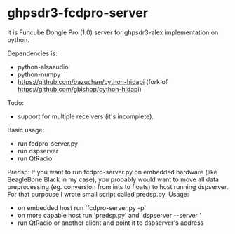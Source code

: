 ghpsdr3-fcdpro-server
=========================

It is Funcube Dongle Pro (1.0) server for ghpsdr3-alex implementation on python.

Dependencies is:
 - python-alsaaudio
 - python-numpy
 - https://github.com/bazuchan/cython-hidapi (fork of https://github.com/gbishop/cython-hidapi)

Todo:
 - support for multiple receivers (it's incomplete).

Basic usage:
 - run fcdpro-server.py
 - run dspserver
 - run QtRadio

Predsp:
If you want to run fcdpro-server.py on embedded hardware (like BeagleBone Black in my case),
you probably would want to move all data preprocessing (eg. conversion from ints to floats)
to host running dspserver. For that purpouse I wrote small script called predsp.py. Usage:
 - on embedded host run 'fcdpro-server.py -p'
 - on more capable host run 'predsp.py' and 'dspserver --server <embedded host ip>'
 - run QtRadio or another client and point it to dspserver's address

